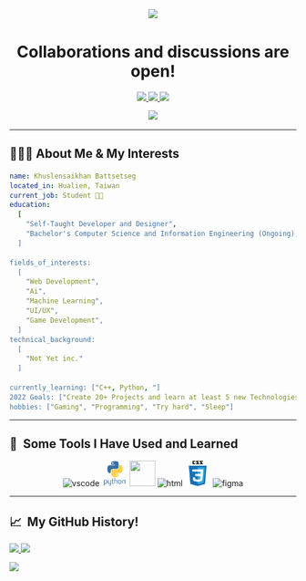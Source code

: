 <p align="center">
  <img src="https://capsule-render.vercel.app/api?type=waving&color=gradient&text=Hello!&height=100&section=header"/>
</p>

<h1 align="center">
  Collaborations and discussions are open! 
</h1>

<p align="center">
<a href="https://www.facebook.com/Huslensaihan.B">
  <img height="50" src="https://user-images.githubusercontent.com/98379236/205475373-35cae29c-5b77-46f5-8348-19d608a684bb.png"/>
</a>
<a href="https://www.linkedin.com/in/khuslensaikhan-battsetseg-1a5356259/">
  <img height="50" src="https://user-images.githubusercontent.com/98379236/205475377-b8b3ef00-807a-450f-8de6-e75bc0b9c586.png"/>
</a>
<a href="https://www.instagram.com/huskamun/">
  <img height="50" src="https://user-images.githubusercontent.com/98379236/205475393-40bd267c-de41-4e38-9129-f56cc24aa797.png"/>
</a>
</p>

<p align="center">
  <img src= "https://i.giphy.com/media/q217GUnfKAmJlFcjBX/giphy.webp">
</p>

---

<h2> 👨🏻‍💻 About Me & My Interests</h2>

```yaml
name: Khuslensaikhan Battsetseg
located_in: Hualien, Taiwan
current_job: Student 👨‍🎓
education:
  [
    "Self-Taught Developer and Designer",
    "Bachelor's Computer Science and Information Engineering (Ongoing),
  ]

fields_of_interests:
  [
    "Web Development",
    "Ai",
    "Machine Learning",
    "UI/UX",
    "Game Development",
  ]
technical_background:
  [
    "Not Yet inc."
  ]
  
currently_learning: ["C++, Python, "]
2022 Goals: ["Create 20+ Projects and learn at least 5 new Technologies."]
hobbies: ["Gaming", "Programming", "Try hard", "Sleep"]
```
  
---  
  
<h2> 🚀 &nbsp;Some Tools I Have Used and Learned</h2>
<p align="center">
<img src="https://cdn.jsdelivr.net/gh/devicons/devicon/icons/vscode/vscode-original.svg" alt="vscode" width="45" height="45"/>
<img src="https://raw.githubusercontent.com/devicons/devicon/master/icons/python/python-original-wordmark.svg" alt="python" width="45" height="45" />
<img src="https://cdn.jsdelivr.net/gh/devicons/devicon/icons/cplusplus/cplusplus-original.svg" width="45" height="45"/>
<img src="https://cdn.jsdelivr.net/gh/devicons/devicon/icons/html5/html5-original.svg" alt="html" width="45" height="45"/>
<img src="https://raw.githubusercontent.com/devicons/devicon/master/icons/css3/css3-original-wordmark.svg" alt="css3" width="45" height="45" />
<img src="https://cdn.jsdelivr.net/gh/devicons/devicon/icons/figma/figma-original.svg" alt="figma" width="45" height="45"/>   

</p>

---

<h2> 📈 &nbsp;My GitHub History!</h2>
<a href="https://github.com/Huska69">
  <img height="170em" src="https://github-readme-stats.vercel.app/api?username=Huska69&theme=noctis_minimus&show_icons=true" />
  <img height="170em" src="https://github-readme-stats.vercel.app/api/top-langs/?username=Huska69&theme=noctis_minimus&layout=compact" />
</a>

<p align="left">
  <img src="https://capsule-render.vercel.app/api?type=waving&color=gradient&height=100&section=footer"/>
</p>
